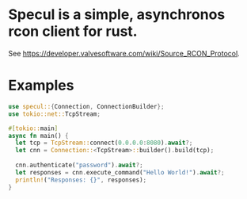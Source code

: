 # Specul is a simple, asynchronos rcon client for rust.
See https://developer.valvesoftware.com/wiki/Source_RCON_Protocol.

# Examples
```rust
use specul::{Connection, ConnectionBuilder};
use tokio::net::TcpStream;

#[tokio::main]
async fn main() {
  let tcp = TcpStream::connect(0.0.0.0:8080).await?;
  let cnn = Connection::<TcpStream>::builder().build(tcp);
  
  cnn.authenticate("password").await?;
  let responses = cnn.execute_command("Hello World!").await?;
  println!("Responses: {}", responses);
}

```
